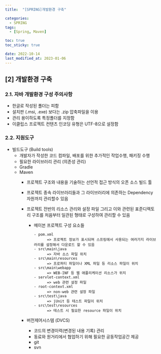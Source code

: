 ```yaml
---
title:  "[SPRING]개발환경 구축" 

categories:
  - SPRING
tags:
  - [Spring, Maven]

toc: true
toc_sticky: true

date: 2022-10-14
last_modified_at: 2023-01-06
---
```

[2] 개발환경 구축
---
### 2.1. 자바 개발환경 구성 주의사항

- 한글로 작성된 폴더는 피함 
- 설치판 (.msi, .exe) 보다는 .zip 압축파일을 이용 
- 관리 용이하도록 특정폴더를 지정함
- 이클립스 프로젝트 컨텐츠 인코딩 유형은 UTF-8으로 설정함

### 2.2. 지원도구  
- 빌드도구 (Build tools)  
  - 개발자가 작성한 코드 컴파일, 배포를 위한 추가적인 작업수행, 패키징 수행
  - 필요한 라이브러리 관리 (의존성 관리)
  - Gradle  
  - Maven  
      - 프로젝트 구조와 내용을 기술하는 선언적 접근 방식의 오픈 소스 빌드 툴 
      - 프로젝트 종속 라이브러리들과 그 라이브러리에 의존하는 Dependency 자원까지 관리할수 있음
      - 프로젝트 전반의 리소스 관리와 설정 파일 그리고 이와 관련된 표준디렉토리 구조를 처음부터 일관된 형태로 구성하여 관리할 수 있음  

          - 메이븐 프로젝트 구성 요소들  
            ```      
            - pom.xml  
                  => 프로젝트 정보가 표시되며 스프링에서 사용되는 여러가지 라이브러리를 설정해서 다운로드 할 수 있음  
            - src\main\java  
                  => 자바 소스 파일 위치
            - src\main\resources  
                  => 프로퍼티 파일이나 XML 파일 등 리소스 파일이 위치  
            - src\main\webapp  
                  => WEB-INF 등 웹 애플리케이션 리소스가 위치  
            - servlet-context.xml  
                  => web 관련 설정 파일  
            - root-context.xml  
                  => non-web 관련 설정 파일  
            - src\test\java  
                  => jUnit 등 테스트 파일이 위치  
            - src\test\resources  
                  => 테스트 시 필요한 resource 파일이 위치  
    - 버전제어시스템 (DVCS)
        - 코드의 변경이력(변경된 내용 기록) 관리
        - 동료와 원거리에서 협업하기 위해 필요한 공동작업공간 제공
        - git 
        - svn  
